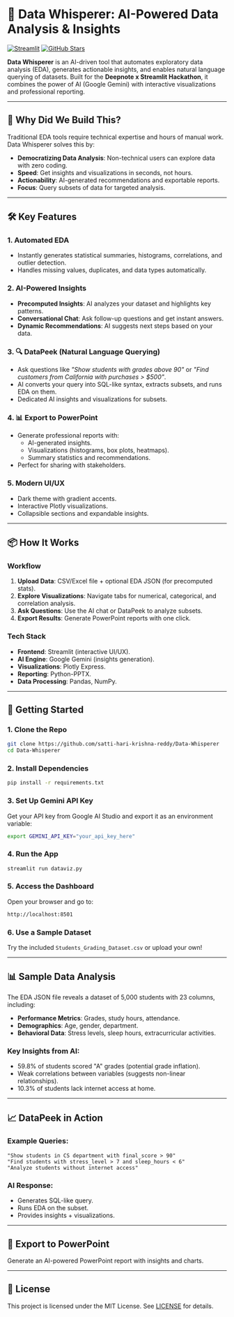 # 🚀 Data Whisperer: AI-Powered Data Analysis & Insights

[![Streamlit](https://img.shields.io/badge/Streamlit-0E1117?logo=streamlit)](https://streamlit.io)
[![GitHub Stars](https://img.shields.io/github/stars/satti-hari-krishna-reddy/Data-Whisperer?style=social)](https://github.com/satti-hari-krishna-reddy/Data-Whisperer)

**Data Whisperer** is an AI-driven tool that automates exploratory data analysis (EDA), generates actionable insights, and enables natural language querying of datasets. Built for the **Deepnote x Streamlit Hackathon**, it combines the power of AI (Google Gemini) with interactive visualizations and professional reporting.

---

## 🌟 Why Did We Build This?
Traditional EDA tools require technical expertise and hours of manual work. Data Whisperer solves this by:

- **Democratizing Data Analysis**: Non-technical users can explore data with zero coding.
- **Speed**: Get insights and visualizations in seconds, not hours.
- **Actionability**: AI-generated recommendations and exportable reports.
- **Focus**: Query subsets of data for targeted analysis.

---

## 🛠️ Key Features

### 1. **Automated EDA**
- Instantly generates statistical summaries, histograms, correlations, and outlier detection.
- Handles missing values, duplicates, and data types automatically.

### 2. **AI-Powered Insights**
- **Precomputed Insights**: AI analyzes your dataset and highlights key patterns.
- **Conversational Chat**: Ask follow-up questions and get instant answers.
- **Dynamic Recommendations**: AI suggests next steps based on your data.

### 3. **🔍 DataPeek (Natural Language Querying)**
- Ask questions like *"Show students with grades above 90"* or *"Find customers from California with purchases > $500"*.
- AI converts your query into SQL-like syntax, extracts subsets, and runs EDA on them.
- Dedicated AI insights and visualizations for subsets.

### 4. **📊 Export to PowerPoint**
- Generate professional reports with:
  - AI-generated insights.
  - Visualizations (histograms, box plots, heatmaps).
  - Summary statistics and recommendations.
- Perfect for sharing with stakeholders.

### 5. **Modern UI/UX**
- Dark theme with gradient accents.
- Interactive Plotly visualizations.
- Collapsible sections and expandable insights.

---

## 📦 How It Works

### Workflow
1. **Upload Data**: CSV/Excel file + optional EDA JSON (for precomputed stats).
2. **Explore Visualizations**: Navigate tabs for numerical, categorical, and correlation analysis.
3. **Ask Questions**: Use the AI chat or DataPeek to analyze subsets.
4. **Export Results**: Generate PowerPoint reports with one click.

### Tech Stack
- **Frontend**: Streamlit (interactive UI/UX).
- **AI Engine**: Google Gemini (insights generation).
- **Visualizations**: Plotly Express.
- **Reporting**: Python-PPTX.
- **Data Processing**: Pandas, NumPy.

---

## 🚀 Getting Started

### 1. Clone the Repo
```bash
git clone https://github.com/satti-hari-krishna-reddy/Data-Whisperer
cd Data-Whisperer
```

### 2. Install Dependencies
```bash
pip install -r requirements.txt
```

### 3. Set Up Gemini API Key
Get your API key from Google AI Studio and export it as an environment variable:
```bash
export GEMINI_API_KEY="your_api_key_here"
```

### 4. Run the App
```bash
streamlit run dataviz.py
```

### 5. Access the Dashboard
Open your browser and go to:
```bash
http://localhost:8501
```

### 6. Use a Sample Dataset
Try the included `Students_Grading_Dataset.csv` or upload your own!

---

## 📊 Sample Data Analysis
The EDA JSON file reveals a dataset of 5,000 students with 23 columns, including:

- **Performance Metrics**: Grades, study hours, attendance.
- **Demographics**: Age, gender, department.
- **Behavioral Data**: Stress levels, sleep hours, extracurricular activities.

### Key Insights from AI:
- 59.8% of students scored "A" grades (potential grade inflation).
- Weak correlations between variables (suggests non-linear relationships).
- 10.3% of students lack internet access at home.

---

## 📈 DataPeek in Action

### Example Queries:
```text
"Show students in CS department with final_score > 90"
"Find students with stress_level > 7 and sleep_hours < 6"
"Analyze students without internet access"
```

### AI Response:
- Generates SQL-like query.
- Runs EDA on the subset.
- Provides insights + visualizations.

---

## 📝 Export to PowerPoint
Generate an AI-powered PowerPoint report with insights and charts.

---

## 📄 License
This project is licensed under the MIT License. See [LICENSE](LICENSE) for details.
